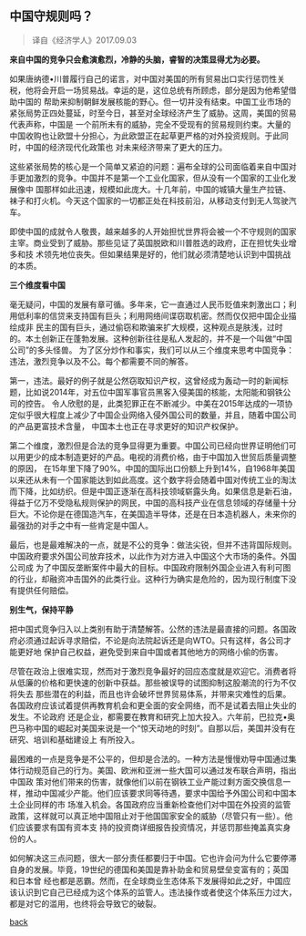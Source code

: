## 中国守规则吗？
>译自《经济学人》2017.09.03

**来自中国的竞争只会愈演愈烈，冷静的头脑，睿智的决策显得尤为必要。**

如果唐纳德•川普履行自己的诺言，对中国对美国的所有贸易出口实行惩罚性关税，他将会开启一场贸易战。幸运的是，这位总统有所顾虑，部分是因为他希望借助中国的
帮助来抑制朝鲜发展核能的野心。但一切并没有结束。中国工业市场的紧张局势正四处蔓延，时至今日，甚至对全球经济产生了威胁。这周，美国的贸易代表声称，中国是
一个前所未有的威胁，完全不受现有的贸易规则约束。大量的中国收购也让欧盟十分担心，为此欧盟正在起草更严格的对外投资规则。于此同时，中国的经济现代化政策也
对未来经济带来了更大的压力。

这些紧张局势的核心是一个简单又紧迫的问题：遍布全球的公司面临着来自中国对手更加激烈的竞争。中国并不是第一个工业化国家，但从没有一个国家的工业化发展像中
国那样如此迅速，规模如此庞大。十几年前，中国的城镇大量生产拉链、袜子和打火机。今天这个国家的一切都正处在科技前沿，从移动支付到无人驾驶汽车。

即使中国的成就令人敬畏，越来越多的人开始担忧世界将会被一个不守规则的国家主宰。商业受到了威胁。那些见证了英国脱欧和川普胜选的政府，正在担忧失业增多和技
术领先地位丧失。但如果结果是好的，他们就必须清楚地认识到中国挑战的本质。

**三个维度看中国**

毫无疑问，中国的发展有章可循。多年来，它一直通过人民币贬值来刺激出口；利用低利率的信贷来支持国有巨头；利用网络间谍窃取机密。然而仅仅把中国企业描绘成非
民主的国有巨头，通过偷窃和欺骗来扩大规模，这种观点是肤浅，过时的。本土创新正在蓬勃发展。这种创新往往是私人发起的，并不是一个叫做“中国公司”的多头怪兽。
为了区分炒作和事实，我们可以从三个维度来思考中国竞争：违法，激烈竞争以及不公。每个都需要不同的解答。

第一，违法。最好的例子就是公然窃取知识产权，这曾经成为轰动一时的新闻标题，比如说2014年，对五位中国军事官员黑客入侵美国的核能，太阳能和钢铁公司的控告。
令人欣慰的是，此类犯罪正在不断减少。中美在2015年达成的一项协定似乎很大程度上减少了中国企业网络入侵外国公司的数量，并且，随着中国公司的产品更富技术含量，
中国本土也正在寻求更好的知识产权保护。

第二个维度，激烈但是合法的竞争显得更为重要。中国公司已经向世界证明他们可以用更少的成本制造更好的产品。电视的消费价格，由于中国加入世贸后质量调整的原因，
在15年里下降了90%。中国的国际出口份额上升到14%，自1968年美国以来还从未有一个国家能达到如此高度。这个数字将会随着中国对传统工业的淘汰而下降，比如纺织。但是中国正逐渐在高科技领域崭露头角。如果信息是新石油，得益于亿万不受隐私规则保护的网民，中国的高科技产业在信息领域的存储量十分巨大。不论你是在德国造汽车，在美国造半导体，还是在日本造机器人，未来你的最强劲的对手之中有一些肯定是中国人。

最后，也是最难解决的一点，就是不公的竞争：做法尖锐，但并不违背国际规则。中国政府要求外国公司放弃技术，以此作为对方进入中国这个大市场的条件。外国公司成
为了中国反垄断案件中最大的目标。中国政府限制外国企业进入有利可图的行业，却融资冲击国外的此类行业。这种行为确实是危险的，因为现行制度下没有提供任何赔偿。

**别生气，保持平静**

把中国式竞争归入以上类别有助于清楚解答。公然的违法是最直接的问题。各国政府必须通过起诉寻求赔偿，不论是向法院起诉还是向WTO。只有这样，各公司才能更好地
保护自己权益，避免受到来自中国或者其他地方的网络小偷的伤害。

尽管在政治上很难实现，然而对于激烈竞争最好的回应态度就是欢迎它。消费者将从低廉的价格和更快速的创新中获益。那些被误导的试图抑制这股潮流的行为不仅将失去
那些潜在的利益，而且也许会破坏世界贸易体系，并带来灾难性的后果。各国政府应该试着提供再教育机会和更全面的安全网络，而不是试着去阻止失业的发生。不论政府
还是企业，都需要在教育和研究上加大投入。六年前，巴拉克•奥巴马称中国的崛起对美国来说是一个“惊天动地的时刻”。自那以后，美国并没有在研究、培训和基础建设上
有所投入。

最困难的一点是竞争是不公平的，但却是合法的。一种方法是慢慢劝导中国通过集体行动规范自己的行为。美国、欧洲和亚洲一些大国可以通过发布联合声明，指出中国政
策对他们带来的伤害，就像他们以前在钢铁工业产能过剩方面交换信息一样，推动中国减少产能。他们应该要求同等待遇，要求中国给予外国公司和中国本土企业同样的市
场准入机会。各国政府应当重新检查他们对中国在外投资的监管政策，这样就可以真正地中国阻止对于他国国家安全的威胁（尽管只有一些）。他们应该要求有国有资本支
持的投资商详细报告投资情况，并惩罚那些掩盖真实身份的人。

如何解决这三点问题，很大一部分责任都要归于中国。它也许会问为什么它要停滞自身的发展。毕竟，19世纪的德国和美国是靠补助金和贸易壁垒变富有的；英国和日本曾
经也都是恶霸。然而，在全球商业生态体系下发展得如此之好，中国应该认识到它自己已经成为这个体系的监管人。违法操作或者使这个体系压力过大，都是对它的滥用，也终将会导致它的破裂。

[back](./)
